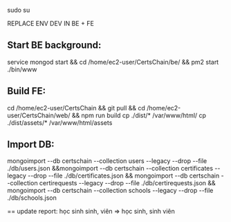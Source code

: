 sudo su

REPLACE ENV DEV IN BE + FE

## Start BE background:
service mongod start && cd /home/ec2-user/CertsChain/be/ && pm2 start ./bin/www

## Build FE:
cd /home/ec2-user/CertsChain && git pull && cd /home/ec2-user/CertsChain/web/ && npm run build
cp ./dist/* /var/www/html/
cp ./dist/assets/* /var/www/html/assets

## Import DB:
mongoimport --db certschain --collection users --legacy --drop --file ./db/users.json &&mongoimport --db certschain --collection certificates --legacy --drop --file ./db/certificates.json && mongoimport --db certschain --collection certirequests --legacy --drop --file ./db/certirequests.json && mongoimport --db certschain --collection schools --legacy --drop --file ./db/schools.json

== update report: học sinh sinh, viên => học sinh, sinh viên